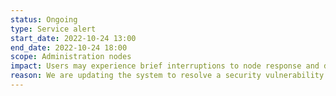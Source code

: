 ```yaml
---
status: Ongoing
type: Service alert
start_date: 2022-10-24 13:00
end_date: 2022-10-24 18:00
scope: Administration nodes
impact: Users may experience brief interruptions to node response and delays in Slurm commands
reason: We are updating the system to resolve a security vulnerability
---
```


